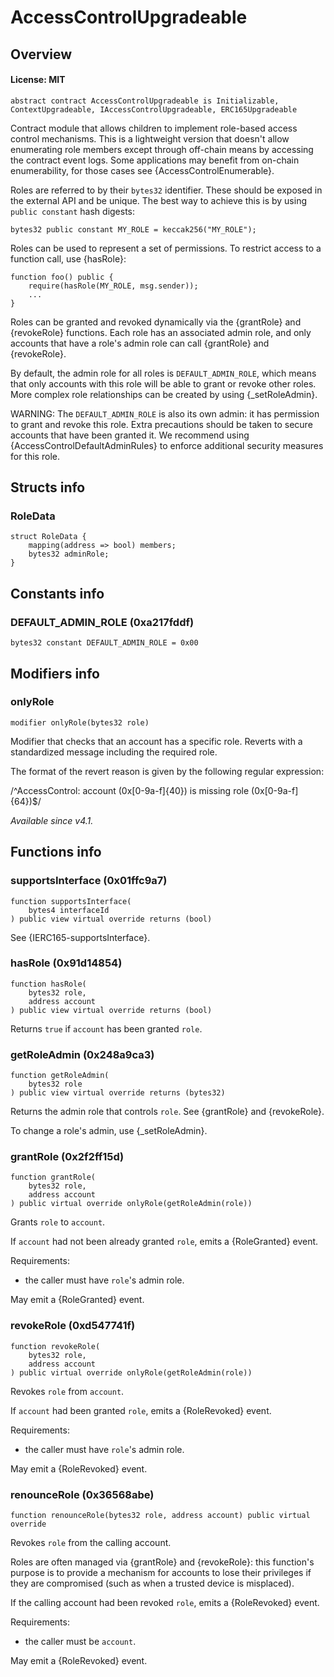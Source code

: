 # AccessControlUpgradeable

## Overview

#### License: MIT

```solidity
abstract contract AccessControlUpgradeable is Initializable, ContextUpgradeable, IAccessControlUpgradeable, ERC165Upgradeable
```

Contract module that allows children to implement role-based access
control mechanisms. This is a lightweight version that doesn't allow enumerating role
members except through off-chain means by accessing the contract event logs. Some
applications may benefit from on-chain enumerability, for those cases see
{AccessControlEnumerable}.

Roles are referred to by their `bytes32` identifier. These should be exposed
in the external API and be unique. The best way to achieve this is by
using `public constant` hash digests:

```solidity
bytes32 public constant MY_ROLE = keccak256("MY_ROLE");
```

Roles can be used to represent a set of permissions. To restrict access to a
function call, use {hasRole}:

```solidity
function foo() public {
    require(hasRole(MY_ROLE, msg.sender));
    ...
}
```

Roles can be granted and revoked dynamically via the {grantRole} and
{revokeRole} functions. Each role has an associated admin role, and only
accounts that have a role's admin role can call {grantRole} and {revokeRole}.

By default, the admin role for all roles is `DEFAULT_ADMIN_ROLE`, which means
that only accounts with this role will be able to grant or revoke other
roles. More complex role relationships can be created by using
{_setRoleAdmin}.

WARNING: The `DEFAULT_ADMIN_ROLE` is also its own admin: it has permission to
grant and revoke this role. Extra precautions should be taken to secure
accounts that have been granted it. We recommend using {AccessControlDefaultAdminRules}
to enforce additional security measures for this role.
## Structs info

### RoleData

```solidity
struct RoleData {
	mapping(address => bool) members;
	bytes32 adminRole;
}
```


## Constants info

### DEFAULT_ADMIN_ROLE (0xa217fddf)

```solidity
bytes32 constant DEFAULT_ADMIN_ROLE = 0x00
```


## Modifiers info

### onlyRole

```solidity
modifier onlyRole(bytes32 role)
```

Modifier that checks that an account has a specific role. Reverts
with a standardized message including the required role.

The format of the revert reason is given by the following regular expression:

/^AccessControl: account (0x[0-9a-f]{40}) is missing role (0x[0-9a-f]{64})$/

_Available since v4.1._
## Functions info

### supportsInterface (0x01ffc9a7)

```solidity
function supportsInterface(
    bytes4 interfaceId
) public view virtual override returns (bool)
```

See {IERC165-supportsInterface}.
### hasRole (0x91d14854)

```solidity
function hasRole(
    bytes32 role,
    address account
) public view virtual override returns (bool)
```

Returns `true` if `account` has been granted `role`.
### getRoleAdmin (0x248a9ca3)

```solidity
function getRoleAdmin(
    bytes32 role
) public view virtual override returns (bytes32)
```

Returns the admin role that controls `role`. See {grantRole} and
{revokeRole}.

To change a role's admin, use {_setRoleAdmin}.
### grantRole (0x2f2ff15d)

```solidity
function grantRole(
    bytes32 role,
    address account
) public virtual override onlyRole(getRoleAdmin(role))
```

Grants `role` to `account`.

If `account` had not been already granted `role`, emits a {RoleGranted}
event.

Requirements:

- the caller must have ``role``'s admin role.

May emit a {RoleGranted} event.
### revokeRole (0xd547741f)

```solidity
function revokeRole(
    bytes32 role,
    address account
) public virtual override onlyRole(getRoleAdmin(role))
```

Revokes `role` from `account`.

If `account` had been granted `role`, emits a {RoleRevoked} event.

Requirements:

- the caller must have ``role``'s admin role.

May emit a {RoleRevoked} event.
### renounceRole (0x36568abe)

```solidity
function renounceRole(bytes32 role, address account) public virtual override
```

Revokes `role` from the calling account.

Roles are often managed via {grantRole} and {revokeRole}: this function's
purpose is to provide a mechanism for accounts to lose their privileges
if they are compromised (such as when a trusted device is misplaced).

If the calling account had been revoked `role`, emits a {RoleRevoked}
event.

Requirements:

- the caller must be `account`.

May emit a {RoleRevoked} event.